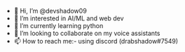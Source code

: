 - 👋 Hi, I’m @devshadow09
- 👀 I’m interested in AI/ML and web dev
- 🌱 I’m currently learning python
- 💞️ I’m looking to collaborate on my voice assistants
- 📫 How to reach me:- using discord (drabshadow#7549)

<!---
devshadow09/devshadow09 is a ✨ special ✨ repository because its `README.md` (this file) appears on your GitHub profile.
You can click the Preview link to take a look at your changes.
--->
